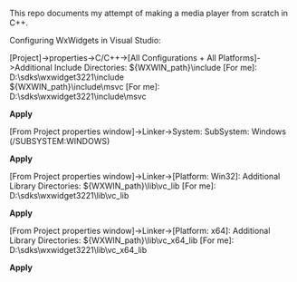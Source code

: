 ﻿This repo documents my attempt of making a media player from scratch in C++.

Configuring WxWidgets in Visual Studio:

[Project]->properties->C/C++->[All Configurations + All Platforms]->Additional Include Directories:
${WXWIN_path}\include [For me]: D:\sdks\wxwidget3221\include\
${WXWIN_path}\include\msvc [For me]: D:\sdks\wxwidget3221\include\msvc

**Apply**

[From Project properties window]->Linker->System:
SubSystem: Windows (/SUBSYSTEM:WINDOWS)

**Apply**

[From Project properties window]->Linker->[Platform: Win32]:
Additional Library Directories: ${WXWIN_path}\lib\vc_lib [For me]: D:\sdks\wxwidget3221\lib\vc_lib

**Apply**

[From Project properties window]->Linker->[Platform: x64]:
Additional Library Directories: ${WXWIN_path}\lib\vc_x64_lib [For me]: D:\sdks\wxwidget3221\lib\vc_x64_lib

**Apply**
